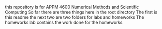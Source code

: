 this repository is for APPM 4600 Numerical Methods and Scientific Computing
So far there are three things here in the root directory
The first is this readme the next two are two folders for labs and homeworks
The homeworks lab contains the work done for the homeworks

